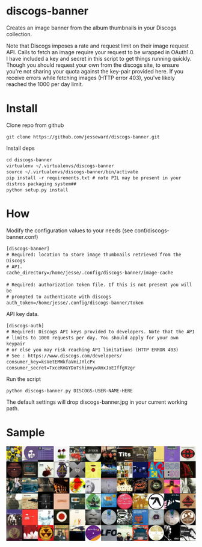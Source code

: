 discogs-banner
==============

Creates an image banner from the album thumbnails in your Discogs collection.

Note that Discogs imposes a rate and request limit on their image request API. Calls to fetch an image require your request to be wrapped in OAuth1.0. I have included a key and secret in this script to get things running quickly. Though you should request your own from the discogs site, to ensure you're not sharing your quota against the key-pair provided here. If you receive errors while fetching images (HTTP error 403), you've likely reached the 1000 per day limit.

Install
=======

Clone repo from github
```
git clone https://github.com/jesseward/discogs-banner.git
```

Install deps
```
cd discogs-banner
virtualenv ~/.virtualenvs/discogs-banner
source ~/.virtualenvs/discogs-banner/bin/activate
pip install -r requirements.txt # note PIL may be present in your distros packaging system##
python setup.py install
```

How
===
Modify the configuration values to your needs (see conf/discogs-banner.conf)
```
[discogs-banner]
# Required: location to store image thumbnails retrieved from the Discogs
# API. 
cache_directory=/home/jesse/.config/discogs-banner/image-cache

# Required: authorization token file. If this is not present you will be 
# prompted to authenticate with discogs
auth_token=/home/jesse/.config/discogs-banner/token
```
API key data.
```
[discogs-auth]
# Required: Discogs API keys provided to developers. Note that the API
# limits to 1000 requests per day. You should apply for your own keypair
# or else you may risk reaching API limitations (HTTP ERROR 403)
# See : https://www.discogs.com/developers/
consumer_key=ksVetEMWkfaVmiJYlcPx
consumer_secret=TxceKmGYDoTshimvywXmxJoEIffgVzgr
```

Run the script
```
python discogs-banner.py DISCOGS-USER-NAME-HERE
```
The default settings will drop discogs-banner.jpg in your current working path.

Sample
======
![](https://raw.githubusercontent.com/jesseward/discogs-banner/master/doc/discogs-banner.jpg)
